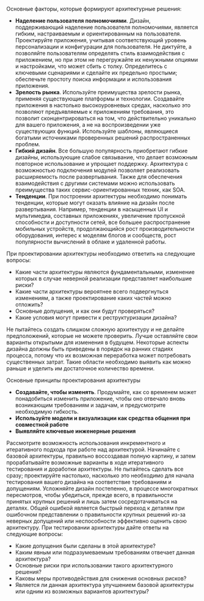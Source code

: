 
Основные факторы, которые формируют архитектурные решения:

 - **Наделение пользователя полномочиями**. Дизайн, поддерживающий наделение пользователя полномочиями, является гибким, настраиваемым и ориентированным на пользователя. Проектируйте приложения, учитывая соответствующий уровень персонализации и конфигурации для пользователя. Не диктуйте, а позволяйте пользователям определять стиль взаимодействия с приложением, но при этом не перегружайте их ненужными опциями и настройками, что может сбить с толку. Определитесь с ключевыми сценариями и сделайте их предельно простыми; обеспечьте простоту поиска информации и использования приложения.
 - **Зрелость рынка**. Используйте преимущества зрелости рынка, применяя существующие платформы и технологии. Создавайте приложения в настолько высокоуровневых средах, насколько это позволяют предъявляемые к приложениям требования, это позволит сконцентрироваться на том, что действительно уникально для вашего приложения, а не на воспроизведении уже существующих функций. Используйте шаблоны, являющиеся богатыми источниками проверенных решений распространенных проблем.
 - **Гибкий дизайн**. Все большую популярность приобретают гибкие дизайны, использующие слабое связывание, что делает возможным повторное использование и упрощает поддержку. Архитектура с возможностью подключения модулей позволяет реализовать расширяемость после развертывания. Также для обеспечения взаимодействия с другими системами можно использовать преимущества таких сервис-ориентированных техник, как SOA.
 - **Тенденции**. При построении архитектуры необходимо понимать тенденции, которые могут оказать влияние на дизайн после развертывания. Например, тенденции в насыщенных UI и мультимедиа, составных приложениях, увеличение пропускной способности и доступности сетей, все большее распространение мобильных устройств, продолжающийся рост производительности оборудования, интерес к моделям блогов и сообществ, рост популярности вычислений в облаке и удаленной работы.


При проектировании архитектуры необходимо ответить на следующие вопросы:

 - Какие части архитектуры являются фундаментальными, изменение которых в случае неверной реализации представляет наибольшие риски?
 - Какие части архитектуры вероятнее всего подвергнуться изменениям, а также проектирование каких частей можно отложить?
 - Основные допущения, и как они будут проверяться?
 - Какие условия могут привести к реструктуризации дизайна?

Не пытайтесь создать слишком сложную архитектуру и не делайте предположений, которые не можете проверить. Лучше оставляйте свои варианты открытыми для изменения в будущем. Некоторые аспекты дизайна должны быть приведены в порядок на ранних стадиях процесса, потому что их возможная переработка может потребовать существенных затрат. Такие области необходимо выявить как можно раньше и уделить им достаточное количество времени.


Основные принципы проектирования архитектуры
 - **Создавайте, чтобы изменять**. Продумайте, как со временем может понадобиться изменить приложение, чтобы оно отвечало вновь возникающим требованиям и задачам, и предусмотрите необходимую гибкость.
 - **Используйте модели и визуализации как средства общения при совместной работе**
 - **Выявляйте ключевые инженерные решения**

Рассмотрите возможность использования инкрементного и итеративного подхода при работе над архитектурой. Начинайте с базовой архитектуры, правильно воссоздавая полную картину, и затем прорабатывайте возможные варианты в ходе итеративного тестирования и доработки архитектуры. Не пытайтесь сделать все сразу; проектируйте настолько, насколько это необходимо для начала тестирования вашего дизайна на соответствие требованиям и допущениям. Усложняйте дизайн постепенно, в процессе многократных пересмотров, чтобы убедиться, прежде всего, в правильности принятых крупных решений и лишь затем сосредотачиваться на деталях. Общей ошибкой является быстрый переход к деталям при ошибочном представлении о правильности крупных решений из-за неверных допущений или неспособности эффективно оценить свою архитектуру. При тестировании архитектуры дайте ответы на следующие вопросы:

 - Какие допущения были сделаны в этой архитектуре?
 - Каким явным или подразумеваемым требованиям отвечает данная архитектура?
 - Основные риски при использовании такого архитектурного решения?
 - Каковы меры противодействия для снижения основных рисков?
 - Является ли данная архитектура улучшением базовой архитектуры или одним из возможных вариантов архитектуры?
 
